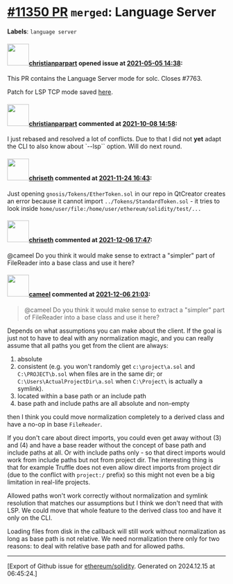 # [\#11350 PR](https://github.com/ethereum/solidity/pull/11350) `merged`: Language Server
**Labels**: `language server`


#### <img src="https://avatars.githubusercontent.com/u/56763?u=373e0766d5c45bef8c7c7fc5ed48394935772065&v=4" width="50">[christianparpart](https://github.com/christianparpart) opened issue at [2021-05-05 14:38](https://github.com/ethereum/solidity/pull/11350):

This PR contains the Language Server mode for solc. Closes #7763.

Patch for LSP TCP mode saved [here](https://gist.github.com/christianparpart/e300b2c67353811fe1141f641633213c).


#### <img src="https://avatars.githubusercontent.com/u/56763?u=373e0766d5c45bef8c7c7fc5ed48394935772065&v=4" width="50">[christianparpart](https://github.com/christianparpart) commented at [2021-10-08 14:58](https://github.com/ethereum/solidity/pull/11350#issuecomment-938709537):

I just rebased and resolved a lot of conflicts. Due to that I did not **yet** adapt the CLI to also know about `--lsp`` option. Will do next round.

#### <img src="https://avatars.githubusercontent.com/u/9073706?v=4" width="50">[chriseth](https://github.com/chriseth) commented at [2021-11-24 16:43](https://github.com/ethereum/solidity/pull/11350#issuecomment-978048054):

Just opening `gnosis/Tokens/EtherToken.sol` in our repo in QtCreator creates an error because it cannot import `../Tokens/StandardToken.sol` - it tries to look inside `home/user/file:/home/user/ethereum/solidity/test/...`

#### <img src="https://avatars.githubusercontent.com/u/9073706?v=4" width="50">[chriseth](https://github.com/chriseth) commented at [2021-12-06 17:47](https://github.com/ethereum/solidity/pull/11350#issuecomment-987008418):

@cameel Do you think it would make sense to extract a "simpler" part of FileReader into a base class and use it here?

#### <img src="https://avatars.githubusercontent.com/u/137030?v=4" width="50">[cameel](https://github.com/cameel) commented at [2021-12-06 21:03](https://github.com/ethereum/solidity/pull/11350#issuecomment-987207929):

> @cameel Do you think it would make sense to extract a "simpler" part of FileReader into a base class and use it here?

Depends on what assumptions you can make about the client. If the goal is just not to have to deal with any normalization magic, and you can really assume that all paths you get from the client are always:
1. absolute
2. consistent (e.g. you won't randomly get `c:\project\a.sol` and `C:\PROJECT\b.sol` when files are in the same dir; or `C:\Users\ActualProjectDir\a.sol` when `C:\Project\` is actually a symlink).
3. located within a base path or an include path
4. base path and include paths are all absolute and non-empty

then I think you could move normalization completely to a derived class and have a no-op in base `FileReader`.

If you don't care about direct imports, you could even get away without (3) and (4) and have a base reader without the concept of base path and include paths at all. Or with include paths only - so that direct imports would work from include paths but not from project dir. The interesting thing is that for example Truffle does not even allow direct imports from project dir (due to the conflict with `project:/` prefix) so this might not even be a big limitation in real-life projects.

Allowed paths won't work correctly without normalization and symlink resolution that matches our assumptions but I think we don't need that with LSP. We could move that whole feature to the derived class too and have it only on the CLI.

Loading files from disk in the callback will still work without normalization as long as base path is not relative. We need normalization there only for two reasons: to deal with relative base path and for allowed paths.


-------------------------------------------------------------------------------



[Export of Github issue for [ethereum/solidity](https://github.com/ethereum/solidity). Generated on 2024.12.15 at 06:45:24.]
